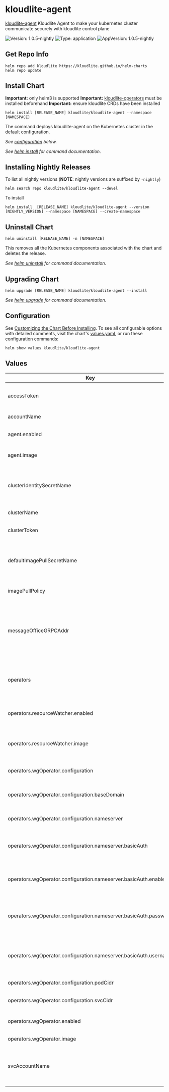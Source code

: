# kloudlite-agent

[kloudlite-agent](https://github.com/kloudlite.io/helm-charts/charts/kloudlite-agent) Kloudlite Agent to make your kubernetes cluster communicate securely with kloudlite control plane

![Version: 1.0.5-nightly](https://img.shields.io/badge/Version-1.0.5--nightly-informational?style=flat-square) ![Type: application](https://img.shields.io/badge/Type-application-informational?style=flat-square) ![AppVersion: 1.0.5-nightly](https://img.shields.io/badge/AppVersion-1.0.5--nightly-informational?style=flat-square)

## Get Repo Info

```console
helm repo add kloudlite https://kloudlite.github.io/helm-charts
helm repo update
```

## Install Chart

**Important:** only helm3 is supported
**Important:** [kloudlite-operators](../kloudlite-operators) must be installed beforehand
**Important:** ensure kloudlite CRDs have been installed

```console
helm install [RELEASE_NAME] kloudlite/kloudlite-agent --namespace [NAMESPACE]
```

The command deploys kloudlite-agent on the Kubernetes cluster in the default configuration.

_See [configuration](#configuration) below._

_See [helm install](https://helm.sh/docs/helm/helm_install/) for command documentation._

## Installing Nightly Releases

To list all nightly versions (**NOTE**: nightly versions are suffixed by `-nightly`)

```console
helm search repo kloudlite/kloudlite-agent --devel
```

To install
```console
helm install  [RELEASE_NAME] kloudlite/kloudlite-agent --version [NIGHTLY_VERSION] --namespace [NAMESPACE] --create-namespace
```

## Uninstall Chart

```console
helm uninstall [RELEASE_NAME] -n [NAMESPACE]
```

This removes all the Kubernetes components associated with the chart and deletes the release.

_See [helm uninstall](https://helm.sh/docs/helm/helm_uninstall/) for command documentation._

## Upgrading Chart

```console
helm upgrade [RELEASE_NAME] kloudlite/kloudlite-agent --install
```

_See [helm upgrade](https://helm.sh/docs/helm/helm_upgrade/) for command documentation._

## Configuration

See [Customizing the Chart Before Installing](https://helm.sh/docs/intro/using_helm/#customizing-the-chart-before-installing). To see all configurable options with detailed comments, visit the chart's [values.yaml](./values.yaml), or run these configuration commands:

```console
helm show values kloudlite/kloudlite-agent
```

## Values

| Key | Type | Default | Description |
|-----|------|---------|-------------|
| accessToken | string | `""` | kloudlite issued access token (if already have) |
| accountName | string | `"‼️ Required"` | kloudlite account name |
| agent.enabled | bool | `true` | enable/disable kloudlite agent |
| agent.image | string | `"ghcr.io/kloudlite/agents/kl-agent:v1.0.5-nightly"` | kloudlite agent image name and tag |
| clusterIdentitySecretName | string | `"kl-cluster-identity"` | cluster identity secret name, which keeps cluster token and access token |
| clusterName | string | `"‼️ Required"` | kloudlite cluster name |
| clusterToken | string | `"‼️ Required"` | kloudlite issued cluster token |
| defaultImagePullSecretName | string | `"kl-image-pull-creds"` | default image pull secret name, defaults to kl-image-pull-creds |
| imagePullPolicy | string | `"Always"` | container image pull policy |
| messageOfficeGRPCAddr | string | `"message-office-api.dev.kloudlite.io:443"` | kloudlite message office api grpc address, should be in the form of 'grpc-host:grcp-port' |
| operators | object | `{"resourceWatcher":{"enabled":true,"image":"ghcr.io/kloudlite/agents/resource-watcher:v1.0.5-nightly"},"wgOperator":{"configuration":{"baseDomain":"<wg-base-domain>","nameserver":{"basicAuth":{"enabled":true,"password":"<dns-api-basic-auth-password>","username":"<dns-api-basic-auth-username>"},"endpoint":"<https://dns-api-endpoint>"},"podCidr":"10.42.0.0/16","svcCidr":"10.43.0.0/16"},"enabled":true,"image":"ghcr.io/kloudlite/agent/operator/wg:v1.0.5-nightly"}}` | configuration for different kloudlite operators used in this chart |
| operators.resourceWatcher.enabled | bool | `true` | enable/disable kloudlite resource watcher |
| operators.resourceWatcher.image | string | `"ghcr.io/kloudlite/agents/resource-watcher:v1.0.5-nightly"` | kloudlite resource watcher image name and tag |
| operators.wgOperator.configuration | object | `{"baseDomain":"<wg-base-domain>","nameserver":{"basicAuth":{"enabled":true,"password":"<dns-api-basic-auth-password>","username":"<dns-api-basic-auth-username>"},"endpoint":"<https://dns-api-endpoint>"},"podCidr":"10.42.0.0/16","svcCidr":"10.43.0.0/16"}` | wireguard configuration options |
| operators.wgOperator.configuration.baseDomain | string | `"<wg-base-domain>"` | baseDomain for wireguard service, to be exposed |
| operators.wgOperator.configuration.nameserver | object | `{"basicAuth":{"enabled":true,"password":"<dns-api-basic-auth-password>","username":"<dns-api-basic-auth-username>"},"endpoint":"<https://dns-api-endpoint>"}` | dns nameserver http endpoint |
| operators.wgOperator.configuration.nameserver.basicAuth | object | `{"enabled":true,"password":"<dns-api-basic-auth-password>","username":"<dns-api-basic-auth-username>"}` | basic auth configurations for dns nameserver http endpoint |
| operators.wgOperator.configuration.nameserver.basicAuth.enabled | bool | `true` | whether to enable basic auth for dns nameserver http endpoint |
| operators.wgOperator.configuration.nameserver.basicAuth.password | string | `"<dns-api-basic-auth-password>"` | if enabled, basic auth password for dns nameserver http endpoint |
| operators.wgOperator.configuration.nameserver.basicAuth.username | string | `"<dns-api-basic-auth-username>"` | if enabled, basic auth username for dns nameserver http endpoint |
| operators.wgOperator.configuration.podCidr | string | `"10.42.0.0/16"` | cluster pods CIDR range |
| operators.wgOperator.configuration.svcCidr | string | `"10.43.0.0/16"` | cluster services CIDR range |
| operators.wgOperator.enabled | bool | `true` | whether to enable wg operator |
| operators.wgOperator.image | string | `"ghcr.io/kloudlite/agent/operator/wg:v1.0.5-nightly"` | wg operator image and tag |
| svcAccountName | string | `"kloudlite-cluster-svc-account"` | k8s service account name, which all the pods installed by this chart uses |

